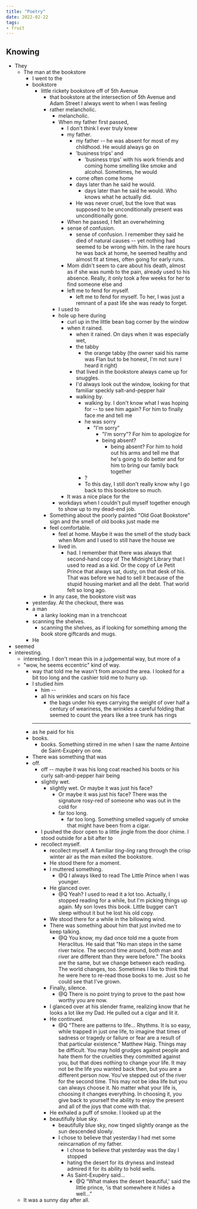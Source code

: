 ```yaml
---
title: "Poetry"
date: 2022-02-22
tags:
- fruit
---
```


## Knowing
- They
	- The man at the bookstore
		- I went to the
		- bookstore
			- little rickety bookstore off of 5th Avenue
				- that bookstore at the intersection of 5th Avenue and Adam Street I always went to when I was feeling
				- rather melancholic.
					- melancholic.
					- When my father first passed,
						- I don't think I ever truly knew
						- my father.
							- my father -- he was absent for most of my childhood. He would always go on
							- 'business trips' and
								- 'business trips'  with his work friends and coming home smelling like smoke and alcohol. Sometimes, he would
							- come often come home
							- days later than he said he would.
								-  days later than he said he would. Who knows what he actually did. 
							- He was never cruel, but the love that was supposed to be unconditionally present was unconditionally gone.
						- When he passed, I felt an overwhelming
						- sense of confusion.
							- sense of confusion. I remember they said he died of natural causes -- yet nothing had seemed to be wrong with him. In the rare hours he was back at home, he seemed healthy and almost fit at times, often going for early runs.
						- Mom didn't seem to care about his death, almost as if she was numb to the pain, already used to his absence. Really, it only took a few weeks for her to find someone else and
						- left me to fend for myself.
							- left me to fend for myself. To her, I was just a remnant of a past life she was ready to forget.
					- I used to
					- hole up here during
						- curl up in the little bean bag corner by the window
						- when it rained.
							- when it rained. On days when it was especially wet,
							- the tabby
								- the orange tabby (the owner said his name was Flan but to be honest, I'm not sure I heard it right)
							- that lived in the bookstore always came up for snuggles.
							- I'd always look out the window, looking for that familiar speckly salt-and-pepper hair
							- walking by.
								- walking by. I don't know what I was hoping for -- to see him again? For him to finally face me and tell me
								- he was sorry
									- "I'm sorry"
										- "I'm sorry"? For him to apologize for
										- being absent?
											- being absent? For him to hold out his arms and tell me that he's going to do better and for him to bring our family back together
								- ?
								- To this day, I still don't really know why I go back to this bookstore so much.
						- It was a nice place for the
					- workdays when I couldn't pull myself together enough to show up to my dead-end job.
				- Something about the poorly painted "Old Goat Bookstore" sign and the smell of old books just made me
				- feel comfortable.
					- feel at home. Maybe it was the smell of the study back when Mom and I used to still have the house we
					- lived in.
						- had. I remember that there was always that second-hand copy of The Midnight Library that I used to read as a kid. Or the copy of Le Petit Prince that always sat, dusty, on that desk of his. That was before we had to sell it because of the stupid housing market and all the debt. That world felt so long ago.
				- In any case, the bookstore visit was
		- yesterday. At the checkout, there was
		- a man
			- a lanky looking man in a trenchcoat
		- scanning the shelves.
			- scanning the shelves, as if looking for something among the book store giftcards and mugs.
		- He
- seemed
- interesting.
	- interesting. I don't mean this in a judgemental way, but more of a
	- "wow, he seems eccentric" kind of way.
		- way that told me he wasn't from around the area. I looked for a bit too long and the cashier told me to hurry up.
		- I studied him
			- him --
			- all his wrinkles and scars on his face
				- the bags under his eyes carrying the weight of over half a century of weariness, the wrinkles a careful folding that seemed to count the years like a tree trunk has rings
			- -- 
		- as he paid for his
		- books.
			- books. Something stirred in me when I saw the name Antoine de Saint-Exupéry on one.
		- There was something that was
		- off.
			- off -- maybe it was his long coat reached his boots or his curly salt-and-pepper hair being
			- slightly wet.
				- slightly wet. Or maybe it was just his face?
					- Or maybe it was just his face? There was the signature rosy-red of someone who was out in the cold for
					- far too long.
						- far too long. Something smelled vaguely of smoke that might have been from a cigar.
			- I pushed the door open to a little jingle from the door chime. I stood outside for a bit after to
			- recollect myself.
				- recollect myself. A familiar *ting-ling* rang through the crisp winter air as the man exited the bookstore.
				- He stood there for a moment.
				- I muttered something.
					- @Q I always liked to read The Little Prince when I was younger.
				- He glanced over.
					- @Q Yeah? I used to read it a lot too. Actually, I stopped reading for a while, but I'm picking things up again. My son loves this book. Little bugger can't sleep without it but he lost his old copy.
				- We stood there for a while in the billowing wind.
				- There was something about him that just invited me to keep talking.
					- @Q You know, my dad once told me a quote from Heraclitus. He said that "No man steps in the same river twice. The second time around, both man and river are different than they were before." The books are the same, but we change between each reading. The world changes, too. Sometimes I like to think that he were here to re-read those books to me. Just so he could see that I've grown.
				- Finally, silence.
					- @Q There is no point trying to prove to the past how worthy you are now.
				- I glanced over at his slender frame, realizing know that he looks a lot like my Dad. He pulled out a cigar and lit it.
				- He continued.
					- @Q "There are patterns to life… Rhythms. It is so easy, while trapped in just one life, to imagine that times of sadness or tragedy or failure or fear are a result of that particular existence." Matthew Haig. Things may be difficult. You may hold grudges against people and hate them for the cruelties they committed against you, but that does nothing to change your life. It may not be the life you wanted back then, but you are a different person now. You've stepped out of the river for the second time. This may not be idea life but you can always choose it. No matter what your life is, choosing it changes everything. In choosing it, you give back to yourself the ability to enjoy the present and all of the joys that come with that.
				- He exhaled a puff of smoke. I looked up at the
				- beautifully blue sky.
					- beautifully blue sky, now tinged slightly orange as the sun descended slowly.
					- I chose to believe that yesterday I had met some reincarnation of my father.
						- I chose to believe that yesterday was the day I stopped
						- hating the desert for its dryness and instead admired it for its ability to hold wells.
						- As Saint-Exupéry said...
							- @Q “What makes the desert beautiful,' said the little prince, 'is that somewhere it hides a well...”
	- It was a sunny day after all.
